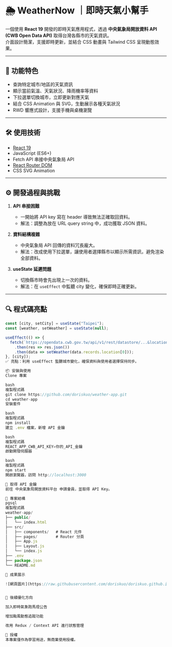 # 🌦️ WeatherNow ｜即時天氣小幫手

一個使用 **React 19** 開發的即時天氣應用程式，透過 **中央氣象局開放資料 API (CWB Open Data API)** 取得台灣各縣市的天氣資訊。  
介面設計簡潔，支援即時更新，並結合 CSS 動畫與 Tailwind CSS 呈現動態效果。

---

## 🚀 功能特色

- 查詢特定城市/地區的天氣資訊
- 顯示當前氣溫、天氣狀況、降雨機率等資料
- 下拉選單切換城市，立即更新對應天氣
- 結合 CSS Animation 與 SVG，生動展示各種天氣狀況
- RWD 響應式設計，支援手機與桌機瀏覽

---

## 🛠️ 使用技術

- [React 19](https://react.dev/)
- JavaScript (ES6+)
- Fetch API 串接中央氣象局 API
- [React Router DOM](https://reactrouter.com/)
- CSS SVG Animation

---

## ⚙️ 開發過程與挑戰

1. **API 串接困難**

   - 一開始將 API key 寫在 header 導致無法正確取回資料。
   - 解法：調整為放在 URL query string 中，成功獲取 JSON 資料。

2. **資料結構複雜**

   - 中央氣象局 API 回傳的資料冗長龐大。
   - 解法：改成使用下拉選單，讓使用者選擇縣市以顯示所需資訊，避免渲染全部資料。

3. **useState 延遲問題**
   - 切換縣市時會先出現上一次的資料。
   - 解法：在 `useEffect` 中監聽 city 變化，確保即時正確更新。

---

## 🔍 程式碼亮點

```jsx
const [city, setCity] = useState("Taipei");
const [weather, setWeather] = useState(null);

useEffect(() => {
  fetch(`https://opendata.cwb.gov.tw/api/v1/rest/datastore/...&locationName=${city}&Authorization=${API_KEY}`)
    .then(res => res.json())
    .then(data => setWeather(data.records.location[0]));
}, [city]);
✅ 亮點：利用 useEffect 監聽城市變化，確保資料與使用者選擇保持同步。

📦 安裝與使用
Clone 專案

bash
複製程式碼
git clone https://github.com/doriskuo/weather-app.git
cd weather-app
安裝套件

bash
複製程式碼
npm install
建立 .env 檔案，新增 API 金鑰

bash
複製程式碼
REACT_APP_CWB_API_KEY=你的_API_金鑰
啟動開發伺服器

bash
複製程式碼
npm start
開啟瀏覽器，訪問 http://localhost:3000

🔑 取得 API 金鑰
前往 中央氣象局開放資料平台 申請會員，並取得 API Key。

📂 專案結構
pgsql
複製程式碼
weather-app/
├── public/
│   └── index.html
├── src/
│   ├── components/   # React 元件
│   ├── pages/        # Router 分頁
│   ├── App.js
│   ├── Layout.js
│   └── index.js
├── .env
├── package.json
└── README.md

📸 成果展示

![網頁圖片](https://raw.githubusercontent.com/doriskuo/doriskuo.github.io-react-weather-app/refs/heads/master/public/project.jpg)


🚀 後續優化方向

加入即時氣象跑馬燈公告

增加颱風動態追蹤功能

改用 Redux / Context API 進行狀態管理

📄 授權
本專案僅作為學習用途，無商業使用授權。

```
